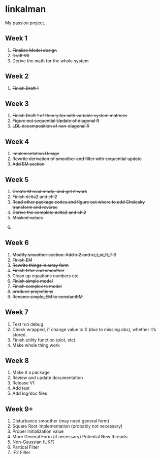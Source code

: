 # linkalman
My passion project. 

## Week 1

1. ~~Finalize Model design~~
2. ~~Draft V0~~
3. ~~Derive the math for the whole system~~

## Week 2 

1. ~~Finish Draft 1~~

## Week 3

1. ~~Finish Draft 1 of theory.tex with variable system matrices~~
2. ~~Figure out sequential Update of diagonal R~~
3. ~~LDL decomposition of non-diagonal R~~

## Week 4

1. ~~Implementation Design~~
2. ~~Rewrite derivation of smoother and filter with sequential update~~
3. ~~Add EM section~~

## Week 5

1. ~~Create M read mode, and get it work~~
2. ~~Finish delta2 and chi2~~
3. ~~Read other package codes and figure out where to add Cholesky transform and reverse~~
4. ~~Derive the complete delta2 and chi2~~
5. ~~Masked values~~
6. ~~~Rethink the structure of filter and smoother~~

## Week 6

1. ~~Modify smoother section. Add xi2 and xi_t_xi_1t_T 3~~
2. ~~Finish EM~~
3. ~~Rewrite things in array form~~
4. ~~Finish filter and smoother~~
5. ~~Clean up equations numbers etc~~
6. ~~Finish simple model~~
7. ~~Finish complex ts model~~
8. ~~produce projections~~
9. ~~Rename simple_EM to constantEM~~

## Week 7

1. Test run debug
2. Check wrapped, if change value to 0 (due to missing obs), whether it’s stored. 
3. Finish utility function (plot, etc)
4. Make whole thing work

## Week 8

1. Make it a package
2. Review and update documentation
3. Release V1
4. Add test 
5. Add log/doc files

## Week 9+

1. Disturbance smoother (may need general form)
2. Square Root implementation (probably not necessary)
3. Proper Initialization value
4. More General Form (if necessary)
Potential New threads:
1. Non-Gaussian (UKF)
2. Partical Filter
3. IF2 Filter
